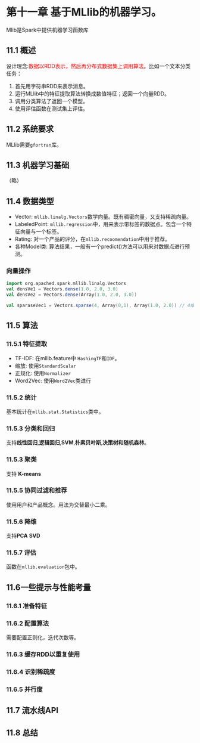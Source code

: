 # 第十一章 基于MLlib的机器学习。

Mlib是Spark中提供机器学习函数库

## 11.1 概述

设计理念:<font color='red'>数据以RDD表示，然后再分布式数据集上调用算法</font>。比如一个文本分类任务：

1. 首先用字符串RDD来表示消息。
2. 运行MLlib中的特征提取算法转换成数值特征；返回一个向量RDD。
3. 调用分类算法了返回一个模型。
4. 使用评估函数在测试集上评估。

## 11.2 系统要求
MLlib需要`gfortran`库。

## 11.3 机器学习基础
（略）

## 11.4 数据类型

- Vector: `mllib.linalg.Vectors`数学向量。既有稠密向量，又支持稀疏向量。
- LabeledPoint: `mllib.regression`中，用来表示带标签的数据点。包含一个特征向量与一个标签。
- Rating: 对一个产品的评分，在`mllib.recoomendation`中用于推荐。
- 各种Model类: 算法结果，一般有一个predict()方法可以用来对数据点进行预测。

### 向量操作
```scala
import org.apached.spark.mllib.linalg.Vectors
val densVe1 = Vectors.dense(1.0, 2.0, 3.0)
val densVe2 = Vectors.dense(Array(1.0, 2.0, 3.0))

val sparaseVec1 = Vectors.sparse(4, Array(0,1), Array(1.0, 2.0)) // 4维，非零位置为0，1，值为1.0 2.0
```

## 11.5 算法

### 11.5.1 特征提取

- TF-IDF: 在mllib.feature中 `HashingTF`和`IDF`。
- 缩放: 使用`StandardScalar`
- 正规化: 使用`Normalizer`
- Word2Vec: 使用`Word2Vec`类进行

### 11.5.2 统计
基本统计在`mllib.stat.Statistics`类中。

### 11.5.3 分类和回归
支持**线性回归**,**逻辑回归**,**SVM**,**朴素贝叶斯**,**决策树和随机森林**。

### 11.5.3 聚类
支持 **K-means**

### 11.5.5 协同过滤和推荐
使用用户和产品概念。用法为交替最小二乘。

### 11.5.6 降维
支持**PCA** **SVD**

### 11.5.7 评估
函数在`mllib.evaluation`包中。

## 11.6一些提示与性能考量
### 11.6.1 准备特征
### 11.6.2 配置算法 
需要配置正则化，迭代次数等。
### 11.6.3 缓存RDD以重复使用
### 11.6.4 识别稀疏度
### 11.6.5 并行度

## 11.7 流水线API

## 11.8 总结




